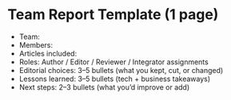 # Team Report Template (1 page)

- Team: <team-number or name>
- Members: <names>
- Articles included: <list with links>
- Roles: Author / Editor / Reviewer / Integrator assignments
- Editorial choices: 3–5 bullets (what you kept, cut, or changed)
- Lessons learned: 3–5 bullets (tech + business takeaways)
- Next steps: 2–3 bullets (what you’d improve or add)
